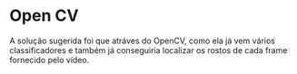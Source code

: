 # Open CV 

A solução sugerida foi que atráves do OpenCV, como ela já vem vários classificadores e também já conseguiria localizar os rostos de cada frame fornecido pelo vídeo.